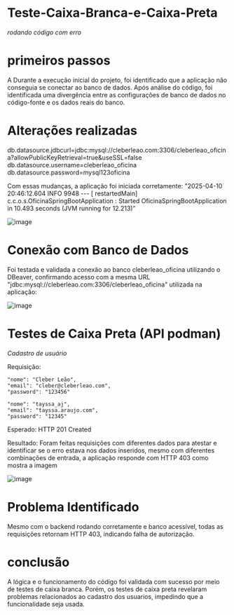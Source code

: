 # Teste-Caixa-Branca-e-Caixa-Preta
*rodando código com erro*

# primeiros passos 
A
Durante a execução inicial do projeto, foi identificado que a aplicação não conseguia se conectar ao banco de dados. Após análise do código, foi identificada uma divergência entre as configurações de banco de dados no código-fonte e os dados reais do banco.

# Alterações realizadas

db.datasource.jdbcurl=jdbc:mysql://cleberleao.com:3306/cleberleao_oficina?allowPublicKeyRetrieval=true&useSSL=false
db.datasource.username=cleberleao_oficina
db.datasource.password=mysql123oficina

Com essas mudanças, a aplicação foi iniciada corretamente: "2025-04-10 20:46:12.604  INFO 9948 --- [  restartedMain] c.c.o.s.OficinaSpringBootApplication     : Started OficinaSpringBootApplication in 10.493 seconds (JVM running for 12.213)"

![image](https://github.com/user-attachments/assets/92cc346e-cc13-4951-b962-94dc4c302ec6)

# Conexão com Banco de Dados
Foi testada e validada a conexão ao banco cleberleao_oficina utilizando o DBeaver, confirmando acesso com a mesma URL "jdbc:mysql://cleberleao.com:3306/cleberleao_oficina" utilizada na aplicação:

![image](https://github.com/user-attachments/assets/63e00518-1e88-4cf3-99e0-71488a3716c8) 

# Testes de Caixa Preta (API podman)
*Cadastro de usuário*

Requisição:

    "nome": "Cleber Leão",
    "email": "cleber@cleberleao.com",
    "password": "123456"

    "nome": "tayssa_aj",
    "email": "tayssa.araujo.com",
    "password": "12345"
    
Esperado: HTTP 201 Created

Resultado: Foram feitas requisições com diferentes dados para atestar e identificar se o erro estava nos dados inseridos, mesmo com diferentes combinações de entrada, a aplicação responde com HTTP 403 como mostra a imagem

![image](https://github.com/user-attachments/assets/225d86f9-bb4b-40a3-b99e-2b437a724b42)

# Problema Identificado

Mesmo com o backend rodando corretamente e banco acessível, todas as requisições retornam HTTP 403, indicando falha de autorização.

# conclusão

A lógica e o funcionamento do código foi validada com sucesso por meio de testes de caixa branca. Porém, os testes de caixa preta revelaram problemas relacionados ao cadastro dos usuarios, impedindo que a funcionalidade seja usada.


